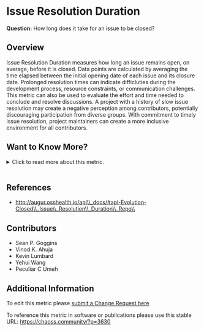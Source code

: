 # Issue Resolution Duration

**Question:** How long does it take for an issue to be closed?

## Overview

Issue Resolution Duration measures  how long an issue remains open, on average, before it is closed. Data points are calculated by averaging the time elapsed between the initial opening date of each issue and its closure date. Prolonged resolution times can indicate difficluties during the development process, resource constraints, or communication challenges. This metric can also be used to evaluate the effort and time needed to conclude and resolve discussions. A project with a history of slow issue resolution may create a negative perception among contributors, potentially discouraging participation from diverse groups. With commitment to timely issue resolution, project maintainers can create a more inclusive environment for all contributors.

## Want to Know More?

<span markdown="1"><details>

<summary>Click to read more about this metric.</summary>

### Filters

*   By time. Provides average issue resolution duration time starting from the provided beginning date to the provided end date.
    *   By open time. Provides information for how long issues created from the provided beginning date to the provided end date took to be resolved.(The issue may be resolved in time later than the specified time period)
    *   By closed time. Provides information for how long old issues were that were closed from the provided beginning date to the provided end date took to be resolved.(The issue may be created in time earlier than the specified time period)

*   By actors (submitter, commenter, closer). Requires actor merging (merging ids corresponding to the same author).

*   By groups of actors (employer, gender... for each of the actors). Requires actor grouping, and likely, actor merging.

### Visualizations

*   Average over time (e.g. average for January, average for February, average for March, etc.)
*   Average for a given time period (e.g. average for all of 2019, or average for January to March)
    For each closed issue:
*   Issue Resolution Duration = Timestamp of issue closed - Timestamp of issue opened
*   Average amount of time (in days, by default) for an issue in the repository to be closed.
*   Period of time: Start and finish date of the period. Default: forever.

</details></span><br>

## References

*   <http://augur.osshealth.io/api\\_docs/#api-Evolution-Closed\\_Issue\\_Resolution\\_Duration\\_Repo\\>

## Contributors

*   Sean P. Goggins
*   Vinod K. Ahuja
*   Kevin Lumbard
*   Yehui Wang
*   Peculiar C Umeh

## Additional Information

To edit this metric please [submit a Change Request here](https://github.com/chaoss/wg-evolution/blob/main/focus-areas/issue-resolution/issue-resolution-duration.md)

To reference this metric in software or publications please use this stable URL: <https://chaoss.community/?p=3630>

<!-- # For groupings in the knowledge base
Context tags: Lifecycle, Platform, Contribution
Keyword tags: bug report, problems, issues, duration, time
--> 
